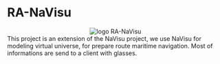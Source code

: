 # RA-NaVisu
<div align="center">
<img src="http://www.mhyrdin.fr/Navisu/Logo-RA-NaVisuV1.png" alt="logo RA-NaVisu">
</div>
This project is an extension of the NaVisu project, we use NaVisu for modeling virtual universe, for prepare route maritime navigation. Most of informations are send to a client with glasses.


